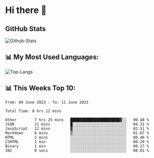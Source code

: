 # Hi there 👋

## GitHub Stats
![Github-Stats](https://github-readme-stats-sigma-five.vercel.app/api?username=ltorson&show_icons=true&theme=radical&count_private=true)

## 📊 My Most Used Languages:
![Top-Langs](https://github-readme-stats-sigma-five.vercel.app/api/top-langs/?username=LTorson&layout=compact&langs_count=10)

## 📊 This Weeks Top 10:
<!--START_SECTION:waka-->

```text
From: 04 June 2023 - To: 11 June 2023

Total Time: 8 hrs 12 mins

Other        7 hrs 25 mins   ██████████████████████▓░░   90.48 %
JSON         21 mins         █░░░░░░░░░░░░░░░░░░░░░░░░   04.31 %
JavaScript   12 mins         ▓░░░░░░░░░░░░░░░░░░░░░░░░   02.51 %
Markdown     8 mins          ▒░░░░░░░░░░░░░░░░░░░░░░░░   01.67 %
HTML         2 mins          ░░░░░░░░░░░░░░░░░░░░░░░░░   00.46 %
CSHTML       1 min           ░░░░░░░░░░░░░░░░░░░░░░░░░   00.29 %
Binary       1 min           ░░░░░░░░░░░░░░░░░░░░░░░░░   00.27 %
INI          0 secs          ░░░░░░░░░░░░░░░░░░░░░░░░░   00.01 %
```

<!--END_SECTION:waka-->

